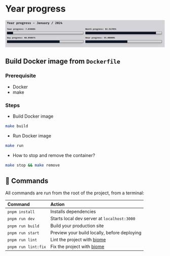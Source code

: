 # Year progress

![preview](./preview.png)

## Build Docker image from `Dockerfile`

### Prerequisite

- Docker
- make

### Steps

- Build Docker image

```sh
make build
```

- Run Docker image

```sh
make run
```

- How to stop and remove the container?

```sh
make stop && make remove
```

## 🧞 Commands

All commands are run from the root of the project, from a terminal:

| Command             | Action                                              |
| :------------------ | :-------------------------------------------------- |
| `pnpm install`      | Installs dependencies                               |
| `pnpm run dev`      | Starts local dev server at `localhost:3000`         |
| `pnpm run build`    | Build your production site                          |
| `pnpm run start`    | Preview your build locally, before deploying        |
| `pnpm run lint`     | Lint the project with [biome](https://biomejs.dev/) |
| `pnpm run lint:fix` | Fix the project with [biome](https://biomejs.dev/)  |
